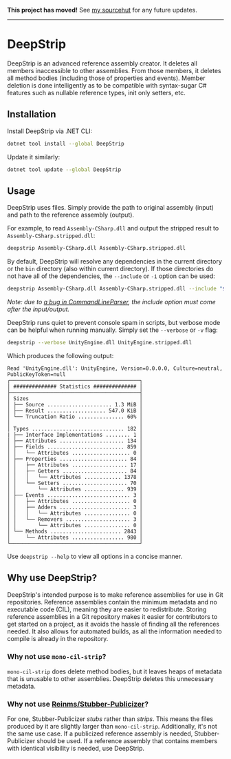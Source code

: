 **This project has moved!** See [my sourcehut](https://git.sr.ht/~malicean/DeepStrip) for any future updates.

---

# DeepStrip
DeepStrip is an advanced reference assembly creator. It deletes all members inaccessible to other assemblies. From those members, it
deletes all method bodies (including those of properties and events). Member deletion is done intelligently as to be compatible with
syntax-sugar C# features such as nullable reference types, init only setters, etc.

## Installation
Install DeepStrip via .NET CLI:
```bash
dotnet tool install --global DeepStrip
```

Update it similarly:
```bash
dotnet tool update --global DeepStrip
```

## Usage
DeepStrip uses files. Simply provide the path to original assembly (input) and path to the reference assembly (output).

For example, to read `Assembly-CSharp.dll` and output the stripped result to `Assembly-CSharp.stripped.dll`:
```bash
deepstrip Assembly-CSharp.dll Assembly-CSharp.stripped.dll
```

By default, DeepStrip will resolve any dependencies in the current directory or the `bin` directory (also within current directory). If
those directories do not have all of the dependencies, the `--include` or `-i` option can be used:
```bash
deepstrip Assembly-CSharp.dll Assembly-CSharp.stripped.dll --include "$PATH_TO_MANAGED_DIR"
```
*Note: due to [a bug in CommandLineParser](https://github.com/commandlineparser/commandline/issues/605), the include option must come after the input/output.*

DeepStrip runs quiet to prevent console spam in scripts, but verbose mode can be helpful when running manually. Simply set the `--verbose`
or `-v` flag:
```bash
deepstrip --verbose UnityEngine.dll UnityEngine.stripped.dll
```
Which produces the following output:
```
Read 'UnityEngine.dll': UnityEngine, Version=0.0.0.0, Culture=neutral, PublicKeyToken=null
┌──────────────────────────────────────────┐
│ ############## Statistics ############## │
├──────────────────────────────────────────┤
│ Sizes                                    │
│ ├── Source ..................... 1.3 MiB │
│ ├── Result ................... 547.0 KiB │
│ └── Truncation Ratio ............... 60% │
│                                          │
│ Types .............................. 182 │
| ├── Interface Implementations ........ 1 │
│ ├── Attributes ..................... 134 │
│ ├── Fields ......................... 859 │
│ │   └── Attributes ................... 0 │
│ ├── Properties ...................... 84 │
│ │   ├── Attributes .................. 17 │
│ │   ├── Getters ..................... 84 │
│ │   │   └── Attributes ............ 1378 │
│ │   └── Setters ..................... 70 │
│ │       └── Attributes ............. 939 │
│ ├── Events ........................... 3 │
│ │   ├── Attributes ................... 0 │
│ │   ├── Adders ....................... 3 │
│ │   │   └── Attributes ............... 0 │
│ │   └── Removers ..................... 3 │
│ │       └── Attributes ............... 0 │
│ └── Methods ....................... 2843 │
│     └── Attributes ................. 980 │
└──────────────────────────────────────────┘
```

Use `deepstrip --help` to view all options in a concise manner.

## Why use DeepStrip?
DeepStrip's intended purpose is to make reference assemblies for use in Git repositories. Reference assemblies contain the minimum metadata
and no executable code (CIL), meaning they are easier to redistribute. Storing reference assemblies in a Git repository makes it easier for
contributors to get started on a project, as it avoids the hassle of finding all the references needed. It also allows for automated
builds, as all the information needed to compile is already in the repository.

### Why not use `mono-cil-strip`?
`mono-cil-strip` does delete method bodies, but it leaves heaps of metadata that is unusable to other assemblies.
DeepStrip deletes this unnecessary metadata.

### Why not use [Reinms/Stubber-Publicizer](https://github.com/Reinms/Stubber-Publicizer)?
For one, Stubber-Publicizer *stubs* rather than *strips*. This means the files produced by it are slightly larger than `mono-cil-strip`.
Additionally, it's not the same use case. If a publicized reference assembly is needed, Stubber-Publicizer should be used. If a reference
assembly that contains members with identical visibility is needed, use DeepStrip.

